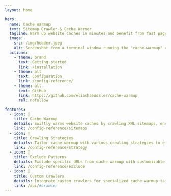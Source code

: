 ```yaml
---
layout: home

hero:
  name: Cache Warmup
  text: Sitemap Crawler & Cache Warmer
  tagline: Warm up website caches in minutes and benefit from fast page loading times for your visitors.
  image:
    src: /img/header.jpeg
    alt: Screenshot from a terminal window running the "cache-warmup" command on the XML sitemap of cache-warmup.dev.
  actions:
    - theme: brand
      text: Getting started
      link: /installation
    - theme: alt
      text: Configuration
      link: /config-reference/
    - theme: alt
      text: GitHub
      link: https://github.com/eliashaeussler/cache-warmup
      rel: nofollow

features:
  - icon: 🚀
    title: Cache Warmup
    details: Swiftly warms website caches by crawling XML sitemaps, ensuring rapid page loads for visitors.
    link: /config-reference/sitemaps
  - icon: 🧩
    title: Crawling Strategies
    details: Tailor cache warmup with various crawling strategies to e.g. prioritize important URLs.
    link: /config-reference/strategy
  - icon: 🎯
    title: Exclude Patterns
    details: Exclude specific URLs from cache warmup with customizable patterns for precise control.
    link: /config-reference/exclude
  - icon: 🤖
    title: Custom Crawlers
    details: Integrate custom crawlers for specialized cache warmup tailored to your website's needs.
    link: /api/#crawler
---
```

